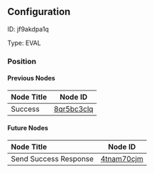 # 
## Configuration
ID:  jf9akdpa1q

Type: EVAL 








### Position

#### Previous Nodes
| Node Title | Node ID |
| :------------- | ------------ |
| Success | [8qr5bc3clq](./8qr5bc3clq.md) | 
 
 #### Future Nodes
| Node Title | Node ID |
| :------------- | ------------ |
| Send Success Response |[4tnam70cjm](./4tnam70cjm.md) | 
